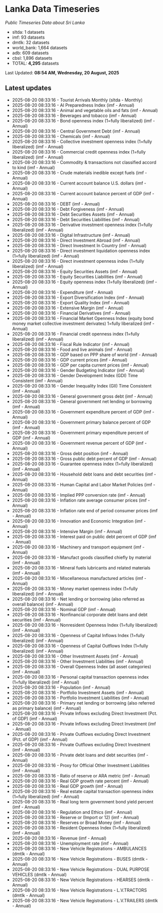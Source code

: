 # Lanka Data Timeseries
*Public Timeseries Data about Sri Lanka*

* sltda: 1 datasets
* imf: 93 datasets
* dmtlk: 32 datasets
* world_bank: 1,664 datasets
* adb: 609 datasets
* cbsl: 1,896 datasets
* TOTAL: **4,295** datasets

Last Updated: **08:54 AM, Wednesday, 20 August, 2025**

## Latest updates

* 2025-08-20 08:33:16 - Tourist Arrivals Monthly (sltda - Monthly)
* 2025-08-20 08:33:16 - AI Preparedness Index (imf - Annual)
* 2025-08-20 08:33:16 - Animal and vegetable oils and fats (imf - Annual)
* 2025-08-20 08:33:16 - Beverages and tobacco (imf - Annual)
* 2025-08-20 08:33:16 - Bond openness index (1=fully liberalized) (imf - Annual)
* 2025-08-20 08:33:16 - Central Government Debt (imf - Annual)
* 2025-08-20 08:33:16 - Chemicals (imf - Annual)
* 2025-08-20 08:33:16 - Collective investment openness index (1=fully liberalized) (imf - Annual)
* 2025-08-20 08:33:16 - Commercial credit openness index (1=fully liberalized) (imf - Annual)
* 2025-08-20 08:33:16 - Commodity & transactions not classified accord to kind (imf - Annual)
* 2025-08-20 08:33:16 - Crude materials inedible except fuels (imf - Annual)
* 2025-08-20 08:33:16 - Current account balance U.S. dollars (imf - Annual)
* 2025-08-20 08:33:16 - Current account balance percent of GDP (imf - Annual)
* 2025-08-20 08:33:16 - DEBT (imf - Annual)
* 2025-08-20 08:33:16 - Debt Forgiveness (imf - Annual)
* 2025-08-20 08:33:16 - Debt Securities Assets (imf - Annual)
* 2025-08-20 08:33:16 - Debt Securities Liabilities (imf - Annual)
* 2025-08-20 08:33:16 - Derivative investment openness index (1=fully liberalized) (imf - Annual)
* 2025-08-20 08:33:16 - Digital Infrastructure (imf - Annual)
* 2025-08-20 08:33:16 - Direct Investment Abroad (imf - Annual)
* 2025-08-20 08:33:16 - Direct Investment In Country (imf - Annual)
* 2025-08-20 08:33:16 - Direct investment liquidation openness index (1=fully liberalized) (imf - Annual)
* 2025-08-20 08:33:16 - Direct investment openness index (1=fully liberalized) (imf - Annual)
* 2025-08-20 08:33:16 - Equity Securities Assets (imf - Annual)
* 2025-08-20 08:33:16 - Equity Securities Liabilities (imf - Annual)
* 2025-08-20 08:33:16 - Equity openness index (1=fully liberalized) (imf - Annual)
* 2025-08-20 08:33:16 - Expenditure (imf - Annual)
* 2025-08-20 08:33:16 - Export Diversification Index (imf - Annual)
* 2025-08-20 08:33:16 - Export Quality Index (imf - Annual)
* 2025-08-20 08:33:16 - Extensive Margin (imf - Annual)
* 2025-08-20 08:33:16 - Financial Derivatives (imf - Annual)
* 2025-08-20 08:33:16 - Financial Market Openness Index (equity bond money market collective investment derivates) 1=fully liberalized (imf - Annual)
* 2025-08-20 08:33:16 - Financial credit openness index (1=fully liberalized) (imf - Annual)
* 2025-08-20 08:33:16 - Fiscal Rule Indicator (imf - Annual)
* 2025-08-20 08:33:16 - Food and live animals (imf - Annual)
* 2025-08-20 08:33:16 - GDP based on PPP share of world (imf - Annual)
* 2025-08-20 08:33:16 - GDP current prices (imf - Annual)
* 2025-08-20 08:33:16 - GDP per capita current prices (imf - Annual)
* 2025-08-20 08:33:16 - Gender Budgeting Indicator (imf - Annual)
* 2025-08-20 08:33:16 - Gender Development Index (GDI) Time Consistent (imf - Annual)
* 2025-08-20 08:33:16 - Gender Inequality Index (GII) Time Consistent (imf - Annual)
* 2025-08-20 08:33:16 - General government gross debt (imf - Annual)
* 2025-08-20 08:33:16 - General government net lending or borrowing (imf - Annual)
* 2025-08-20 08:33:16 - Government expenditure percent of GDP (imf - Annual)
* 2025-08-20 08:33:16 - Government primary balance percent of GDP (imf - Annual)
* 2025-08-20 08:33:16 - Government primary expenditure percent of GDP (imf - Annual)
* 2025-08-20 08:33:16 - Government revenue percent of GDP (imf - Annual)
* 2025-08-20 08:33:16 - Gross debt position (imf - Annual)
* 2025-08-20 08:33:16 - Gross public debt percent of GDP (imf - Annual)
* 2025-08-20 08:33:16 - Guarantee openness index (1=fully liberalized) (imf - Annual)
* 2025-08-20 08:33:16 - Household debt loans and debt securities (imf - Annual)
* 2025-08-20 08:33:16 - Human Capital and Labor Market Policies (imf - Annual)
* 2025-08-20 08:33:16 - Implied PPP conversion rate (imf - Annual)
* 2025-08-20 08:33:16 - Inflation rate average consumer prices (imf - Annual)
* 2025-08-20 08:33:16 - Inflation rate end of period consumer prices (imf - Annual)
* 2025-08-20 08:33:16 - Innovation and Economic Integration (imf - Annual)
* 2025-08-20 08:33:16 - Intensive Margin (imf - Annual)
* 2025-08-20 08:33:16 - Interest paid on public debt percent of GDP (imf - Annual)
* 2025-08-20 08:33:16 - Machinery and transport equipment (imf - Annual)
* 2025-08-20 08:33:16 - Manufact goods classified chiefly by material (imf - Annual)
* 2025-08-20 08:33:16 - Mineral fuels lubricants and related materials (imf - Annual)
* 2025-08-20 08:33:16 - Miscellaneous manufactured articles (imf - Annual)
* 2025-08-20 08:33:16 - Money market openness index (1=fully liberalized) (imf - Annual)
* 2025-08-20 08:33:16 - Net lending or borrowing (also referred as overall balance) (imf - Annual)
* 2025-08-20 08:33:16 - Nominal GDP (imf - Annual)
* 2025-08-20 08:33:16 - Nonfinancial corporate debt loans and debt securities (imf - Annual)
* 2025-08-20 08:33:16 - Nonresident Openness Index (1=fully liberalized) (imf - Annual)
* 2025-08-20 08:33:16 - Openness of Capital Inflows Index (1=fully liberalized) (imf - Annual)
* 2025-08-20 08:33:16 - Openness of Capital Outflows Index (1=fully liberalized) (imf - Annual)
* 2025-08-20 08:33:16 - Other Investment Assets (imf - Annual)
* 2025-08-20 08:33:16 - Other Investment Liabilities (imf - Annual)
* 2025-08-20 08:33:16 - Overall Openness Index (all asset categories) (imf - Annual)
* 2025-08-20 08:33:16 - Personal capital transaction openness index (1=fully liberalized) (imf - Annual)
* 2025-08-20 08:33:16 - Population (imf - Annual)
* 2025-08-20 08:33:16 - Portfolio Investment Assets (imf - Annual)
* 2025-08-20 08:33:16 - Portfolio Investment Liabilities (imf - Annual)
* 2025-08-20 08:33:16 - Primary net lending or borrowing (also referred as primary balance) (imf - Annual)
* 2025-08-20 08:33:16 - Private Inflows excluding Direct Investment (Pct. of GDP) (imf - Annual)
* 2025-08-20 08:33:16 - Private Inflows excluding Direct Investment (imf - Annual)
* 2025-08-20 08:33:16 - Private Outflows excluding Direct Investment (Pct. of GDP) (imf - Annual)
* 2025-08-20 08:33:16 - Private Outflows excluding Direct Investment (imf - Annual)
* 2025-08-20 08:33:16 - Private debt loans and debt securities (imf - Annual)
* 2025-08-20 08:33:16 - Proxy for Official Other Investment Liabilities (imf - Annual)
* 2025-08-20 08:33:16 - Ratio of reserve or ARA metric (imf - Annual)
* 2025-08-20 08:33:16 - Real GDP growth rate percent (imf - Annual)
* 2025-08-20 08:33:16 - Real GDP growth (imf - Annual)
* 2025-08-20 08:33:16 - Real estate capital transaction openness index (1=fully liberalized) (imf - Annual)
* 2025-08-20 08:33:16 - Real long term government bond yield percent (imf - Annual)
* 2025-08-20 08:33:16 - Regulation and Ethics (imf - Annual)
* 2025-08-20 08:33:16 - Reserve or (Import or 12) (imf - Annual)
* 2025-08-20 08:33:16 - Reserves or Broad Money (imf - Annual)
* 2025-08-20 08:33:16 - Resident Openness Index (1=fully liberalized) (imf - Annual)
* 2025-08-20 08:33:16 - Revenue (imf - Annual)
* 2025-08-20 08:33:16 - Unemployment rate (imf - Annual)
* 2025-08-20 08:33:16 - New Vehicle Registrations - AMBULANCES (dmtlk - Annual)
* 2025-08-20 08:33:16 - New Vehicle Registrations - BUSES (dmtlk - Annual)
* 2025-08-20 08:33:16 - New Vehicle Registrations - DUAL PURPOSE VEHICLES (dmtlk - Annual)
* 2025-08-20 08:33:16 - New Vehicle Registrations - HEARSES (dmtlk - Annual)
* 2025-08-20 08:33:16 - New Vehicle Registrations - L.V.TRACTORS (dmtlk - Annual)
* 2025-08-20 08:33:16 - New Vehicle Registrations - L.V.TRAILERS (dmtlk - Annual)